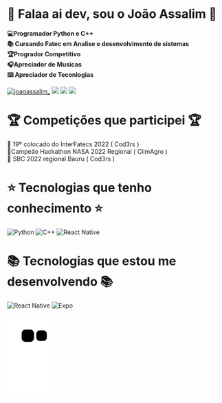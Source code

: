 # :space_invader: Falaa ai dev, sou o João Assalim :space_invader:

 __💻Programador Python e C++ <br>📚 Cursando Fatec em Analise e desenvolvimento de sistemas <br>🏆Progrador Competitivo<br>🎧Apreciador de Musicas <br> ⌨️ Apreciador de Teconlogias<br>__
<div style="display: inline_block">
    <a href="https://instagram.com/joaoassalim_"><img src="https://img.shields.io/badge/Instagram-100000?style=for-the-badge&logo=instagram&logoColor=purple" alt="joaoassalim_" /></a>
    <a href="https://www.linkedin.com/in/joaoassalim/"><img src="https://img.shields.io/badge/LinkedIn-100000?style=for-the-badge&logo=linkedIn&logoColor=blue" /></a>
    <a href="https://wa.me/+55014997290453"><img src="https://img.shields.io/badge/WhatsApp-100000?style=for-the-badge&logo=WhatsApp&logoColor=green" /></a>
    <a href="https://www.youtube.com/channel/UCVHfoyK48jxrVqwoFm-ew_g"><img src="https://img.shields.io/badge/YouTube-100000?style=for-the-badge&logo=YouTube&logoColor=red" /></a>
</div>

# :trophy: Competições que participei :trophy:

🏅 19º colocado do InterFatecs 2022 ( Cod3rs ) <br>
🥇Campeão Hackathon NASA 2022 Regional ( ClimAgro ) <br>
🏅 SBC 2022 regional Bauru ( Cod3rs ) <br>


# :star: Tecnologias que tenho conhecimento :star: ##
![Python](https://img.shields.io/badge/-Python-836FFF?style=for-the-badge&logo=Python&logoColor=white)
![C++](https://img.shields.io/badge/-C++-836FFF?style=for-the-badge&logo=Cplusplus&logoColor=white)
![React Native](https://img.shields.io/badge/-Git-836FFF?style=for-the-badge&logo=Git&logoColor=white)
 
# :books: Tecnologias que estou me desenvolvendo :books: ##
![React Native](https://img.shields.io/badge/-React%20Native-836FFF?style=for-the-badge&logo=React&logoColor=white)
![Expo](https://img.shields.io/badge/-Expo-836FFF?style=for-the-badge&logo=Expo&logoColor=white)


![snake gif](https://github.com/JoaoAssalim/JoaoAssalim/blob/output/github-contribution-grid-snake.svg)


